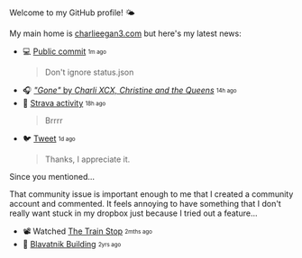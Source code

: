 
Welcome to my GitHub profile! 🌤️

My main home is [charlieegan3.com](https://charlieegan3.com) but here's my latest news:


* 💻 [Public commit](https://api.github.com/repos/charlieegan3/json-charlieegan3/commits/ab0a8a851965e367681b947bcdaab28fda242009) <sub><sup>1m ago</sub></sup>
  > Don't ignore status.json 
* 🎧 [_"Gone"_ by _Charli XCX, Christine and the Queens_](https://music.charlieegan3.com) <sub><sup>14h ago</sub></sup> 
* 🎽 [Strava activity](https://www.strava.com/activities/3978688473) <sub><sup>18h ago</sub></sup>
  > Brrrr 
* 🐦 [Tweet](https://twitter.com/charlieegan3/status/1299080556672679942) <sub><sup>1d ago</sub></sup>
  > Thanks, I appreciate it.

Since you mentioned... 

That community issue is important enough to me that I created a community account and commented. It feels annoying to have something that I don't really want stuck in my dropbox  just because I tried out a feature... 
* 📽️ Watched [The Train Stop](https://letterboxd.com/charlieegan3/film/the-train-stop/) <sub><sup>2mths ago</sub></sup> 
* 📸 [Blavatnik Building](https://instagram.com/p/BsnhCB2AKcx) <sub><sup>2yrs ago</sub></sup> 
